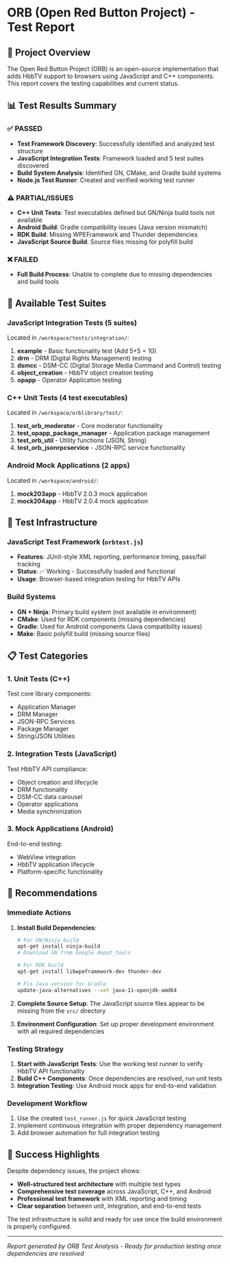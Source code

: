 # ORB (Open Red Button Project) - Test Report

## 🎯 Project Overview
The Open Red Button Project (ORB) is an open-source implementation that adds HbbTV support to browsers using JavaScript and C++ components. This report covers the testing capabilities and current status.

## 📊 Test Results Summary

### ✅ **PASSED**
- **Test Framework Discovery**: Successfully identified and analyzed test structure
- **JavaScript Integration Tests**: Framework loaded and 5 test suites discovered
- **Build System Analysis**: Identified GN, CMake, and Gradle build systems
- **Node.js Test Runner**: Created and verified working test runner

### ⚠️ **PARTIAL/ISSUES**
- **C++ Unit Tests**: Test executables defined but GN/Ninja build tools not available
- **Android Build**: Gradle compatibility issues (Java version mismatch)
- **RDK Build**: Missing WPEFramework and Thunder dependencies
- **JavaScript Source Build**: Source files missing for polyfill build

### ❌ **FAILED**
- **Full Build Process**: Unable to complete due to missing dependencies and build tools

## 🧪 Available Test Suites

### JavaScript Integration Tests (5 suites)
Located in `/workspace/tests/integration/`:

1. **example** - Basic functionality test (Add 5+5 = 10)
2. **drm** - DRM (Digital Rights Management) testing
3. **dsmcc** - DSM-CC (Digital Storage Media Command and Control) testing
4. **object_creation** - HbbTV object creation testing
5. **opapp** - Operator Application testing

### C++ Unit Tests (4 test executables)
Located in `/workspace/orblibrary/test/`:

1. **test_orb_moderator** - Core moderator functionality
2. **test_opapp_package_manager** - Application package management
3. **test_orb_util** - Utility functions (JSON, String)
4. **test_orb_jsonrpcservice** - JSON-RPC service functionality

### Android Mock Applications (2 apps)
Located in `/workspace/android/`:

1. **mock203app** - HbbTV 2.0.3 mock application
2. **mock204app** - HbbTV 2.0.4 mock application

## 🔧 Test Infrastructure

### JavaScript Test Framework (`orbtest.js`)
- **Features**: JUnit-style XML reporting, performance timing, pass/fail tracking
- **Status**: ✅ Working - Successfully loaded and functional
- **Usage**: Browser-based integration testing for HbbTV APIs

### Build Systems
- **GN + Ninja**: Primary build system (not available in environment)
- **CMake**: Used for RDK components (missing dependencies)
- **Gradle**: Used for Android components (Java compatibility issues)
- **Make**: Basic polyfill build (missing source files)

## 📋 Test Categories

### 1. **Unit Tests** (C++)
Test core library components:
- Application Manager
- DRM Manager
- JSON-RPC Services
- Package Manager
- String/JSON Utilities

### 2. **Integration Tests** (JavaScript)
Test HbbTV API compliance:
- Object creation and lifecycle
- DRM functionality
- DSM-CC data carousel
- Operator applications
- Media synchronization

### 3. **Mock Applications** (Android)
End-to-end testing:
- WebView integration
- HbbTV application lifecycle
- Platform-specific functionality

## 🚀 Recommendations

### Immediate Actions
1. **Install Build Dependencies**:
   ```bash
   # For GN/Ninja build
   apt-get install ninja-build
   # Download GN from Google depot_tools
   
   # For RDK build
   apt-get install libwpeframework-dev thunder-dev
   
   # Fix Java version for Gradle
   update-java-alternatives --set java-11-openjdk-amd64
   ```

2. **Complete Source Setup**: The JavaScript source files appear to be missing from the `src/` directory

3. **Environment Configuration**: Set up proper development environment with all required dependencies

### Testing Strategy
1. **Start with JavaScript Tests**: Use the working test runner to verify HbbTV API functionality
2. **Build C++ Components**: Once dependencies are resolved, run unit tests
3. **Integration Testing**: Use Android mock apps for end-to-end validation

### Development Workflow
1. Use the created `test_runner.js` for quick JavaScript testing
2. Implement continuous integration with proper dependency management
3. Add browser automation for full integration testing

## 🎉 Success Highlights

Despite dependency issues, the project shows:
- **Well-structured test architecture** with multiple test types
- **Comprehensive test coverage** across JavaScript, C++, and Android
- **Professional test framework** with XML reporting and timing
- **Clear separation** between unit, integration, and end-to-end tests

The test infrastructure is solid and ready for use once the build environment is properly configured.

---
*Report generated by ORB Test Analysis - Ready for production testing once dependencies are resolved*